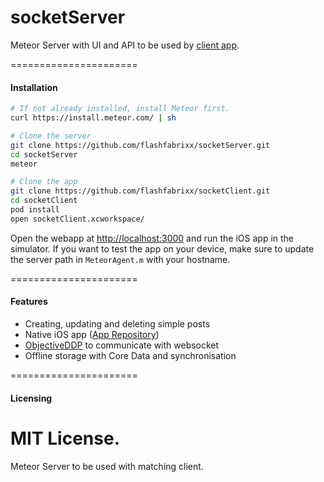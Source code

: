 socketServer
============

Meteor Server with UI and API to be used by [client app](https://github.com/flashfabrixx/socketClient).

======================
#### Installation

````sh
# If not already installed, install Meteor first. 
curl https://install.meteor.com/ | sh

# Clone the server
git clone https://github.com/flashfabrixx/socketServer.git
cd socketServer
meteor

# Clone the app
git clone https://github.com/flashfabrixx/socketClient.git
cd socketClient
pod install
open socketClient.xcworkspace/
````

Open the webapp at [http://localhost:3000](http://localhost:3000) and run the iOS app in the simulator. If you want to test the app on your device, make sure to update the server path in ``MeteorAgent.m`` with your hostname.

======================
#### Features

- Creating, updating and deleting simple posts
- Native iOS app ([App Repository](https://github.com/flashfabrixx/socketClient))
- [ObjectiveDDP](https://github.com/boundsj/ObjectiveDDP) to communicate with websocket
- Offline storage with Core Data and synchronisation

======================
#### Licensing  
MIT License.
=======
Meteor Server to be used with matching client.